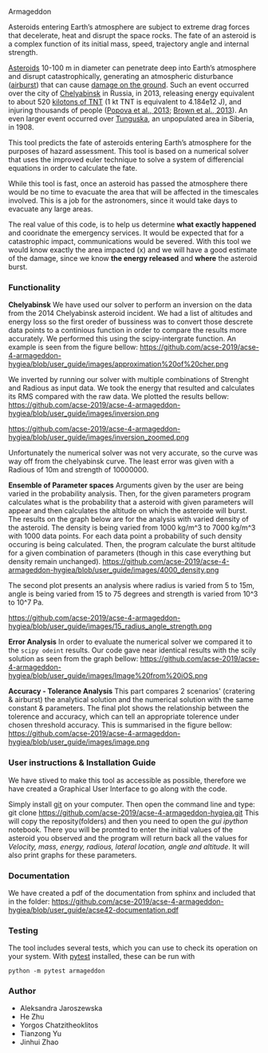 Armageddon

Asteroids entering Earth’s atmosphere are subject to extreme drag forces that decelerate, heat and disrupt the space rocks. The fate of an asteroid is a complex function of its initial mass, speed, trajectory angle and internal strength. 

[Asteroids](https://en.wikipedia.org/wiki/Asteroid) 10-100 m in diameter can penetrate deep into Earth’s atmosphere and disrupt catastrophically, generating an atmospheric disturbance ([airburst](https://en.wikipedia.org/wiki/Air_burst)) that can cause [damage on the ground](https://www.youtube.com/watch?v=tq02C_3FvFo). Such an event occurred over the city of [Chelyabinsk](https://en.wikipedia.org/wiki/Chelyabinsk_meteor) in Russia, in 2013, releasing energy equivalent to about 520 [kilotons of TNT](https://en.wikipedia.org/wiki/TNT_equivalent) (1 kt TNT is equivalent to 4.184e12 J), and injuring thousands of people ([Popova et al., 2013](http://doi.org/10.1126/science.1242642); [Brown et al., 2013](http://doi.org/10.1038/nature12741)). An even larger event occurred over [Tunguska](https://en.wikipedia.org/wiki/Tunguska_event), an unpopulated area in Siberia, in 1908. 

This tool predicts the fate of asteroids entering Earth’s atmosphere for the purposes of hazard assessment.
This tool is based on a numerical solver that uses the improved euler technique to solve a system of differencial equations in order to calculate the fate.

While this tool is fast, once an asteroid has passed the atmosphere there would be no time to evacuate the area that will be affected in the timescales involved. This is a job for the astronomers, since it would take days to evacuate any large areas. 

The real value of this code, is to help us determine __what exactly happened__ and cooridnate the emergency services. It would be expected that for a catastrophic impact, communications would be severed. With this tool we would know exactly the area impacted (x) and we will have a good estimate of the damage, since we know __the energy released__ and __where__ the asteroid burst.

### Functionality


**Chelyabinsk**
We have used our solver to perform an inversion on the data from the 2014 Chelyabinsk asteroid incident. 
We had a list of altitudes and energy loss so the first oreder of bussiness was to convert those descrete data points to a continious function in order to compare the results more accurately. We performed this using the scipy-intergrate function. An example is seen from the figure bellow:
https://github.com/acse-2019/acse-4-armageddon-hygiea/blob/user_guide/images/approximation%20of%20cher.png

We inverted by running our solver with multiple combinations of Strenght and Radious as input data. We took the energy that resulted and calculates its RMS compared with the raw data. We plotted the results bellow:
https://github.com/acse-2019/acse-4-armageddon-hygiea/blob/user_guide/images/inversion.png

https://github.com/acse-2019/acse-4-armageddon-hygiea/blob/user_guide/images/inversion_zoomed.png

Unfortunately the numerical solver was not very accurate, so the curve was way off from the chelyabinsk curve. The least error was given with a Radious of 10m and strength of 10000000.


**Ensemble of Parameter spaces**
Arguments given by the user are being varied in the probability analysis. Then, for the given parameters program calculates what is the probability that a asteroid with given parameters will appear and then calculates the altitude on which the asteroide will burst. 
The results on the graph below are for the analysis with varied density of the asteroid. The density is being varied from 1000 kg/m^3 to 7000 kg/m^3 with 1000 data points. For each data point a probability of such density occuring is being calculated. Then, the program calculate the burst altitude for a given combination of parameters (though in this case everything but density remain unchanged).
https://github.com/acse-2019/acse-4-armageddon-hygiea/blob/user_guide/images/4000_density.png

The second plot presents an analysis where radius is varied from 5 to 15m, angle is being varied from 15 to 75 degrees and strength is varied from 10^3 to 10^7 Pa.

https://github.com/acse-2019/acse-4-armageddon-hygiea/blob/user_guide/images/15_radius_angle_strength.png


**Error Analysis**
In order to evaluate the numerical solver we compared it to the `scipy odeint` results. Our code gave near identical results with the scily solution as seen from the graph bellow:
https://github.com/acse-2019/acse-4-armageddon-hygiea/blob/user_guide/images/Image%20from%20iOS.png

**Accuracy - Tolerance Analysis**
This part compares 2 scenarios' (cratering & airburst) the analytical solution and the numerical solution with the same constant & parameters. The final plot shows the relationship between the tolerence and accuracy, which can tell an appropriate tolerence under chosen threshold accuracy. This is summarised in the figure bellow:
https://github.com/acse-2019/acse-4-armageddon-hygiea/blob/user_guide/images/image.png
### User instructions & Installation Guide

We have stived to make this tool as accessible as possible, therefore we have created a Graphical User Interface to go along with the code.

Simply install [git](https://www.linode.com/docs/development/version-control/how-to-install-git-on-linux-mac-and-windows/) on your computer.
Then open the command line and type:
    git clone https://github.com/acse-2019/acse-4-armageddon-hygiea.git
This will copy the reposity(folders) and then you need to open the *gui ipython* notebook. There you will be promted to enter the initial values of the asteroid you observed and the program will return back all the values for *Velocity, mass, energy, radious, lateral location, angle and altitude*. It will also print graphs for these parameters.


### Documentation

We have created a pdf of the documentation from sphinx and included that in the folder:
https://github.com/acse-2019/acse-4-armageddon-hygiea/blob/user_guide/acse42-documentation.pdf


### Testing

The tool includes several tests, which you can use to check its operation on your system. With [pytest](https://doc.pytest.org/en/latest) installed, these can be run with

```
python -m pytest armageddon
```

### Author

* Aleksandra Jaroszewska
* He Zhu
* Yorgos Chatzitheoklitos
* Tianzong Yu
* Jinhui Zhao
